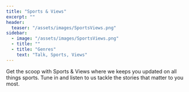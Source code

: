 ```yaml
---
title: "Sports & Views"
excerpt: ""
header:
  teaser: "/assets/images/SportsViews.png"
sidebar:
  - image: "/assets/images/SportsViews.png"
  - title: ""
  - title: "Genres"
    text: "Talk, Sports, Views"
---
```


Get the scoop with Sports & Views where we keeps you updated on all things sports. Tune in and listen to us tackle the stories that matter to you most.
